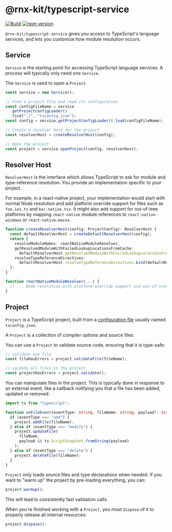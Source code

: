 # @rnx-kit/typescript-service

[![Build](https://github.com/microsoft/rnx-kit/actions/workflows/build.yml/badge.svg)](https://github.com/microsoft/rnx-kit/actions/workflows/build.yml)
[![npm version](https://img.shields.io/npm/v/@rnx-kit/typescript-service)](https://www.npmjs.com/package/@rnx-kit/typescript-service)

`@rnx-kit/typescript-service` gives you access to TypeScript's language
services, and lets you customize how module resolution occurs.

## Service

`Service` is the starting point for accessing TypeScript language services. A
process will typically only need one `Service`.

The `Service` is used to open a `Project`.

```typescript
const service = new Service();

// Find a project file and read its configuration
const configFileName = service
  .getProjectConfigLoader()
  .find("./", "tsconfig.json");
const config = service.getProjectConfigLoader().load(configFileName);

// Create a resolver host for the project
const resolverHost = createResolverHost(config);

// Open the project
const project = service.openProject(config, resolverHost);
```

## Resolver Host

`ResolverHost` is the interface which allows TypeScript to ask for module and
type-reference resolution. You provide an implementation specific to your
project.

For example, in a react-native project, your implementation would start with
normal Node resolution and add platform override support for files such as
`foo.ios.ts` and `bar.native.tsx`. It might also add support for out-of-tree
platforms by mapping `react-native` module references to `react-native-windows`
or `react-native-macos`.

```typescript
function createResolverHost(config: ProjectConfig): ResolverHost {
  const defaultResolverHost = createDefaultResolverHost(config);
  return {
    resolveModuleNames: reactNativeModuleResolver,
    getResolvedModuleWithFailedLookupLocationsFromCache:
      defaultResolverHost.getResolvedModuleWithFailedLookupLocationsFromCache.bind(defaultResolverHost),
    resolveTypeReferenceDirectives:
      defaultResolverHost.resolveTypeReferenceDirectives.bind(defaultResolverHost),
  };
}

function reactNativeModuleResolver(...) {
  // ... Node resolution with platform override support and out-of-tree platform support ...
}
```

## Project

`Project` is a TypeScript project, built from a
[configuration file](https://www.typescriptlang.org/docs/handbook/tsconfig-json.html)
usually named `tsconfig.json`.

A `Project` is a collection of compiler options and source files.

You can use a `Project` to validate source code, ensuring that it is type-safe:

```typescript
// validate one file
const fileHasErrors = project.validateFile(fileName);

// vaidate all files in the project
const projectHasErrors = project.validate();
```

You can manipulate files in the project. This is typically done in response to
an external event, like a callback notifying you that a file has been added,
updated or removed:

```typescript
import ts from "typescript";

function onFileEvent(eventType: string, fileName: string, payload?: string) {
  if (eventType === "add") {
    project.addFile(fileName);
  } else if (eventType === "modify") {
    project.updateFile(
      fileName,
      payload && ts.ScriptSnapshot.fromString(payload)
    );
  } else if (eventType === "delete") {
    project.deleteFile(fileName);
  }
}
```

`Project` only loads source files and type declarations when needed. If you want
to "warm up" the project by pre-loading everything, you can:

```typescript
project.warmup();
```

This will lead to consistently fast validation calls.

When you're finished working with a `Project`, you must `dispose` of it to
properly release all internal resources:

```typescript
project.dispose();
```
